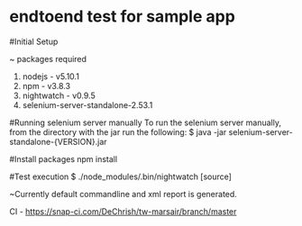 # endtoend test for sample app


#Initial Setup

~ packages required

1. nodejs - v5.10.1
2. npm - v3.8.3
3. nightwatch - v0.9.5
4. selenium-server-standalone-2.53.1


#Running selenium server manually
	To run the selenium server manually, from the directory with the jar run the following:
	$ java -jar selenium-server-standalone-{VERSION}.jar

#Install packages
	npm install

#Test execution
	$ ./node_modules/.bin/nightwatch [source] 	
		
~Currently default commandline and xml report is generated.

CI - https://snap-ci.com/DeChrish/tw-marsair/branch/master